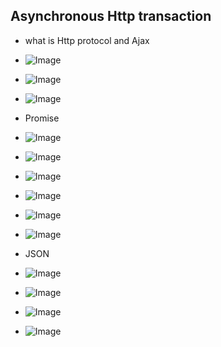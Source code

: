 ## Asynchronous Http transaction
* what is Http protocol and Ajax
* ![Image](../src/axios01/src/images/ajax001.png)
* ![Image](../src/axios01/src/images/ajax002.png)
* ![Image](../src/axios01/src/images/ajax003.png)

* Promise
* ![Image](../src/axios02/src/images/pro001.png)
* ![Image](../src/axios02/src/images/pro002.png)
* ![Image](../src/axios02/src/images/pro003.png)
* ![Image](../src/axios02/src/images/pro004.png)
* ![Image](../src/axios02/src/images/pro005.png)
* ![Image](../src/axios02/src/images/pro006.png)

* JSON
* ![Image](../src/axios03/src/images/json001.png)
* ![Image](../src/axios03/src/images/json002.png)
* ![Image](../src/axios03/src/images/json003.png)
* ![Image](../src/axios03/src/images/json004.png)




